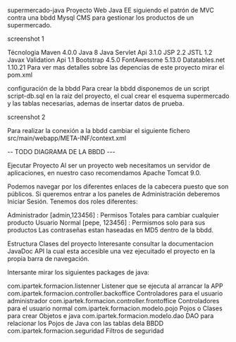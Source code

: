 supermercado-java
Proyecto Web Java EE siguiendo el patrón de MVC contra una bbdd Mysql CMS para gestionar los productos de un supermercado.

screenshot 1

Técnologia
Maven 4.0.0
Java 8
Java Servlet Api 3.1.0
JSP 2.2
JSTL 1.2
Javax Validation Api 1.1
Bootstrap 4.5.0
FontAwesome 5.13.0
Datatables.net 1.10.21
Para ver mas detalles sobre las depencias de este proyecto mirar el pom.xml

configuración de la bbdd
Para crear la bbdd disponemos de un script script-db.sql en la raiz del proyecto, el cual crear el esquema supermercado y las tablas necesarias, ademas de insertar datos de prueba.

screenshot 2

Para realizar la conexión a la bbdd cambiar el siguiente fichero src/main/webapp/META-INF/context.xml

<?xml version="1.0" encoding="UTF-8"?>
  <Context path="/ejemplo05">
      <Resource
          type="javax.sql.DataSource"
          auth="Container"
          name="jdbc/super"
          driverClassName="com.mysql.jdbc.Driver"
          url="jdbc:mysql://localhost:3306/supermercado"
          username="USUARIO"
          password="PASSWORD"
          maxActive="100"
          maxIdle="30"
          maxWait="10000"          
      />
 </Context>
-- TODO DIAGRAMA DE LA BBDD ---

Ejecutar Proyecto
Al ser un proyecto web necesitamos un servidor de aplicaciones, en nuestro caso recomendamos Apache Tomcat 9.0.

Podemos navegar por los diferentes enlaces de la cabecera puesto que son públicos. Si queremos entrar a los paneles de Administración deberemos Iniciar Sesión. Tenemos dos roles diferentes:

Administrador [admin,123456] : Permisos Totales para cambiar cualquier producto
Usuario Normal [pepe, 123456] : Permismos solo para sus productos
Las contraseñas estan haseadas en MD5 dentro de la bbdd.

Estructura Clases del proyecto
Interesante consultar la documentacion JavaDoc API la cual esta accesible una vez ejecuitado el proyecto en la propia barra de navegación.

Intersante mirar los siguientes packages de java:

com.ipartek.formacion.listenner Listener que se ejecuta al arrancar la APP
com.ipartek.formacion.controller.backoffice Controladores para el usuario administrador
com.ipartek.formacion.controller.frontoffice Controladores para el usuario normal
com.ipartek.formacion.modelo.pojo Pojos o Clases para crear Objetos e java
com.ipartek.formacion.modelo.dao DAO para relacionar los Pojos de Java con las tablas dela BBDD
com.ipartek.formacion.seguridad Filtros de seguridad
